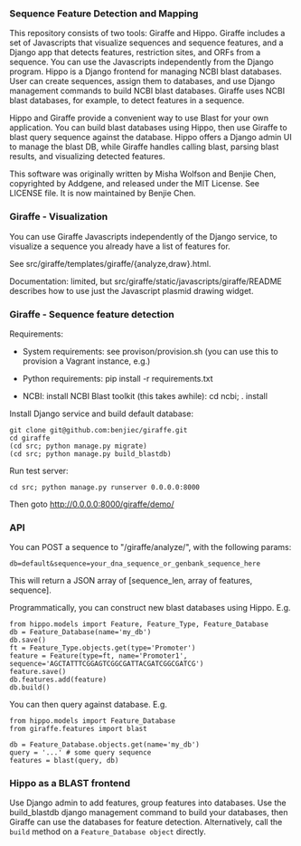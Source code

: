 ### Sequence Feature Detection and Mapping

This repository consists of two tools: Giraffe and Hippo. Giraffe includes a
set of Javascripts that visualize sequences and sequence features, and a Django
app that detects features, restriction sites, and ORFs from a sequence. You can
use the Javascripts independently from the Django program. Hippo is a Django
frontend for managing NCBI blast databases. User can create sequences, assign
them to databases, and use Django management commands to build NCBI blast
databases. Giraffe uses NCBI blast databases, for example, to detect features
in a sequence.

Hippo and Giraffe provide a convenient way to use Blast for your own
application. You can build blast databases using Hippo, then use Giraffe to
blast query sequence against the database. Hippo offers a Django admin UI to
manage the blast DB, while Giraffe handles calling blast, parsing blast
results, and visualizing detected features.

This software was originally written by Misha Wolfson and Benjie Chen,
copyrighted by Addgene, and released under the MIT License. See LICENSE file.
It is now maintained by Benjie Chen.


### Giraffe - Visualization

You can use Giraffe Javascripts independently of the Django service, to
visualize a sequence you already have a list of features for.

See src/giraffe/templates/giraffe/{analyze,draw}.html.

Documentation: limited, but src/giraffe/static/javascripts/giraffe/README
describes how to use just the Javascript plasmid drawing widget.


### Giraffe - Sequence feature detection

Requirements:

  * System requirements: see provison/provision.sh (you can use this to
    provision a Vagrant instance, e.g.)

  * Python requirements: pip install -r requirements.txt

  * NCBI: install NCBI Blast toolkit (this takes awhile): cd ncbi; . install


Install Django service and build default database:

```
git clone git@github.com:benjiec/giraffe.git
cd giraffe
(cd src; python manage.py migrate)
(cd src; python manage.py build_blastdb)
```

Run test server:

```
cd src; python manage.py runserver 0.0.0.0:8000
```

Then goto http://0.0.0.0:8000/giraffe/demo/


### API

You can POST a sequence to "/giraffe/analyze/", with the following params:

```
db=default&sequence=your_dna_sequence_or_genbank_sequence_here
```

This will return a JSON array of [sequence_len, array of features, sequence].

Programmatically, you can construct new blast databases using Hippo. E.g.

```
from hippo.models import Feature, Feature_Type, Feature_Database
db = Feature_Database(name='my_db')
db.save()
ft = Feature_Type.objects.get(type='Promoter')
feature = Feature(type=ft, name='Promoter1', sequence='AGCTATTTCGGAGTCGGCGATTACGATCGGCGATCG')
feature.save()
db.features.add(feature)
db.build()
```

You can then query against database. E.g.

```
from hippo.models import Feature_Database
from giraffe.features import blast

db = Feature_Database.objects.get(name='my_db')
query = '...' # some query sequence
features = blast(query, db)
```


### Hippo as a BLAST frontend

Use Django admin to add features, group features into databases. Use the
build_blastdb django management command to build your databases, then Giraffe
can use the databases for feature detection. Alternatively, call the
```build``` method on a ```Feature_Database object``` directly.


